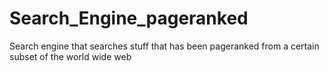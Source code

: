 # Search_Engine_pageranked
Search engine that searches stuff that has been pageranked from a certain subset of the world wide web
